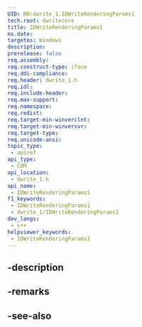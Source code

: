 ```yaml
---
UID: NN:dwrite_1.IDWriteRenderingParams1
tech.root: dwritecore
title: IDWriteRenderingParams1
ms.date: 
targetos: Windows
description: 
prerelease: false
req.assembly: 
req.construct-type: iface
req.ddi-compliance: 
req.header: dwrite_1.h
req.idl: 
req.include-header: 
req.max-support: 
req.namespace: 
req.redist: 
req.target-min-winverclnt: 
req.target-min-winversvr: 
req.target-type: 
req.unicode-ansi: 
topic_type:
 - apiref
api_type:
 - COM
api_location:
 - dwrite_1.h
api_name:
 - IDWriteRenderingParams1
f1_keywords:
 - IDWriteRenderingParams1
 - dwrite_1/IDWriteRenderingParams1
dev_langs:
 - c++
helpviewer_keywords:
 - IDWriteRenderingParams1
---
```


## -description

## -remarks

## -see-also

